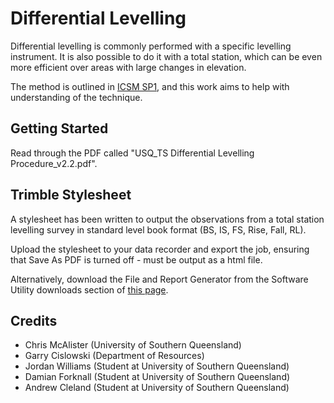 # Differential Levelling

Differential levelling is commonly performed with a specific levelling instrument. It is also possible to do it with a total station,
which can be even more efficient over areas with large changes in elevation.

The method is outlined in [ICSM SP1](https://www.icsm.gov.au/sites/default/files/2020-12/Guideline-for-Control-Surveys-by-Differential-Levelling_v2.2.pdf), and this work aims to help with understanding of the technique.

## Getting Started

Read through the PDF called "USQ\_TS Differential Levelling Procedure\_v2.2.pdf".

## Trimble Stylesheet

A stylesheet has been written to output the observations from a total station levelling survey in standard level book format (BS, IS, FS, Rise, Fall, RL).

Upload the stylesheet to your data recorder and export the job, ensuring that Save As PDF is turned off - must be output as a html file.

Alternatively, download the File and Report Generator from the Software Utility downloads section of [this page](https://help.trimblegeospatial.com/TrimbleAccess/latest/en/Downloads-software.htm).

## Credits

- Chris McAlister (University of Southern Queensland)
- Garry Cislowski (Department of Resources)
- Jordan Williams (Student at University of Southern Queensland)
- Damian Forknall (Student at University of Southern Queensland)
- Andrew Cleland (Student at University of Southern Queensland)

